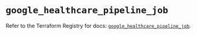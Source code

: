# `google_healthcare_pipeline_job`

Refer to the Terraform Registry for docs: [`google_healthcare_pipeline_job`](https://registry.terraform.io/providers/hashicorp/google/6.40.0/docs/resources/healthcare_pipeline_job).

